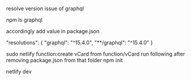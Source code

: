 resolve version issue of graphql

npm ls graphql 

accordingly add value in package.json

 "resolutions": {
    "graphql": "^15.4.0",
    "**/graphql": "^15.4.0"
  }


  sudo netlify function:create vCard
  from function/vCard run following after removing package.json from that folder
  npm init


  netlify dev

